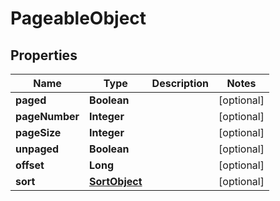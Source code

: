 

# PageableObject


## Properties

| Name | Type | Description | Notes |
|------------ | ------------- | ------------- | -------------|
|**paged** | **Boolean** |  |  [optional] |
|**pageNumber** | **Integer** |  |  [optional] |
|**pageSize** | **Integer** |  |  [optional] |
|**unpaged** | **Boolean** |  |  [optional] |
|**offset** | **Long** |  |  [optional] |
|**sort** | [**SortObject**](SortObject) |  |  [optional] |



